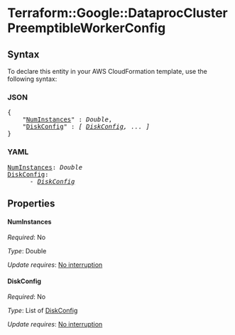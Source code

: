 # Terraform::Google::DataprocCluster PreemptibleWorkerConfig

## Syntax

To declare this entity in your AWS CloudFormation template, use the following syntax:

### JSON

<pre>
{
    "<a href="#numinstances" title="NumInstances">NumInstances</a>" : <i>Double</i>,
    "<a href="#diskconfig" title="DiskConfig">DiskConfig</a>" : <i>[ <a href="preemptibleworkerconfig-diskconfig.md">DiskConfig</a>, ... ]</i>
}
</pre>

### YAML

<pre>
<a href="#numinstances" title="NumInstances">NumInstances</a>: <i>Double</i>
<a href="#diskconfig" title="DiskConfig">DiskConfig</a>: <i>
      - <a href="preemptibleworkerconfig-diskconfig.md">DiskConfig</a></i>
</pre>

## Properties

#### NumInstances

_Required_: No

_Type_: Double

_Update requires_: [No interruption](https://docs.aws.amazon.com/AWSCloudFormation/latest/UserGuide/using-cfn-updating-stacks-update-behaviors.html#update-no-interrupt)

#### DiskConfig

_Required_: No

_Type_: List of <a href="preemptibleworkerconfig-diskconfig.md">DiskConfig</a>

_Update requires_: [No interruption](https://docs.aws.amazon.com/AWSCloudFormation/latest/UserGuide/using-cfn-updating-stacks-update-behaviors.html#update-no-interrupt)

